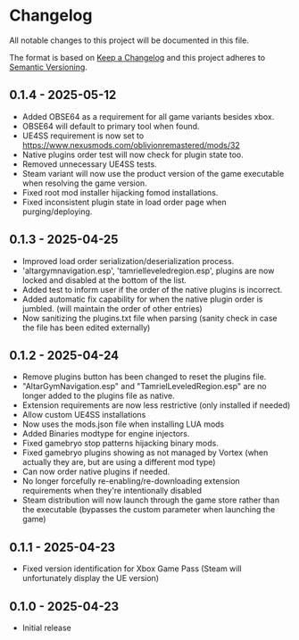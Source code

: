 # Changelog

All notable changes to this project will be documented in this file.

The format is based on [Keep a Changelog](http://keepachangelog.com/) and this project adheres to [Semantic Versioning](http://semver.org/).

## 0.1.4 - 2025-05-12

- Added OBSE64 as a requirement for all game variants besides xbox.
- OBSE64 will default to primary tool when found.
- UE4SS requirement is now set to https://www.nexusmods.com/oblivionremastered/mods/32
- Native plugins order test will now check for plugin state too.
- Removed unnecessary UE4SS tests.
- Steam variant will now use the product version of the game executable when resolving the game version.
- Fixed root mod installer hijacking fomod installations.
- Fixed inconsistent plugin state in load order page when purging/deploying.

## 0.1.3 - 2025-04-25

- Improved load order serialization/deserialization process.
- 'altargymnavigation.esp', 'tamrielleveledregion.esp', plugins are now locked and disabled at the bottom of the list.
- Added test to inform user if the order of the native plugins is incorrect.
- Added automatic fix capability for when the native plugin order is jumbled. (will maintain the order of other entries)
- Now sanitizing the plugins.txt file when parsing (sanity check in case the file has been edited externally)

## 0.1.2 - 2025-04-24

- Remove plugins button has been changed to reset the plugins file.
- "AltarGymNavigation.esp" and "TamrielLeveledRegion.esp" are no longer added to the plugins file as native.
- Extension requirements are now less restrictive (only installed if needed)
- Allow custom UE4SS installations
- Now uses the mods.json file when installing LUA mods
- Added Binaries modtype for engine injectors.
- Fixed gamebryo stop patterns hijacking binary mods.
- Fixed gamebryo plugins showing as not managed by Vortex (when actually they are, but are using a different mod type)
- Can now order native plugins if needed.
- No longer forcefully re-enabling/re-downloading extension requirements when they're intentionally disabled
- Steam distribution will now launch through the game store rather than the executable (bypasses the custom parameter when launching the game)

## 0.1.1 - 2025-04-23

- Fixed version identification for Xbox Game Pass (Steam will unfortunately display the UE version)

## 0.1.0 - 2025-04-23

- Initial release
